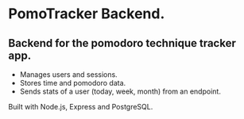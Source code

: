 # PomoTracker Backend.
## Backend for the pomodoro technique tracker app. 
- Manages users and sessions. 
- Stores time and pomodoro data. 
- Sends stats of a user (today, week, month) from an endpoint.

Built with Node.js, Express and PostgreSQL.
